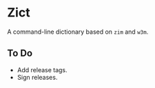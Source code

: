 # Zict

A command-line dictionary based on `zim` and `w3m`.

## To Do

-   Add release tags.
-   Sign releases.
